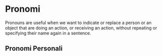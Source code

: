 # Pronomi

Pronouns are useful when we want to indicate or replace a person or an object that are doing an action, or receiving an action, without repeating or specifying their name again in a sentence.

## Pronomi Personali

